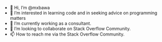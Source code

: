 - 👋 Hi, I’m @mxbawa
- 👀 I’m interested in learning code and in seeking advice on programming matters
- 🌱 I’m currently working as a consultant.
- 💞️ I’m looking to collaborate on Stack Overflow Community.
- 📫 How to reach me via the Stack Overflow Community.

<!---
mxbawa/mxbawa is a ✨ special ✨ repository because its `README.md` (this file) appears on your GitHub profile.
You can click the Preview link to take a look at your changes.
--->
